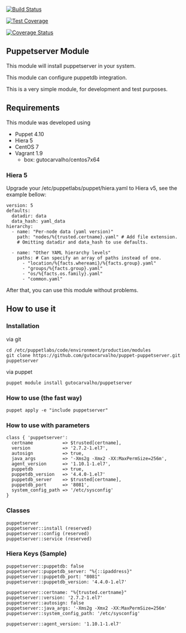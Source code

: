 [![Build Status](https://travis-ci.org/gutocarvalho/puppet-puppetserver.svg?branch=master)](https://travis-ci.org/gutocarvalho/puppet-puppetserver)

[![Test Coverage](https://codeclimate.com/github/gutocarvalho/puppet-puppetserver/badges/coverage.svg)](https://codeclimate.com/github/codeclimate/codeclimate/coverage)

[![Coverage Status](https://coveralls.io/repos/github/gutocarvalho/puppet-puppetserver/badge.svg?branch=master)](https://coveralls.io/github/gutocarvalho/puppet-puppetserver?branch=master)

## Puppetserver Module

This module will install puppetserver in your system.

This module can configure puppetdb integration.

This is a very simple module, for development and test purposes.

## Requirements

This module was developed using

- Puppet 4.10
- Hiera 5
- CentOS 7
- Vagrant 1.9
  - box: gutocarvalho/centos7x64

### Hiera 5

Upgrade your /etc/puppetlabs/puppet/hiera.yaml to Hiera v5, see the example bellow:

```
version: 5
defaults:
  datadir: data
  data_hash: yaml_data
hierarchy:
  - name: "Per-node data (yaml version)"
    path: "nodes/%{trusted.certname}.yaml" # Add file extension.
    # Omitting datadir and data_hash to use defaults.

  - name: "Other YAML hierarchy levels"
    paths: # Can specify an array of paths instead of one.
      - "location/%{facts.whereami}/%{facts.group}.yaml"
      - "groups/%{facts.group}.yaml"
      - "os/%{facts.os.family}.yaml"
      - "common.yaml"
```

After that, you can use this module without problems.

## How to use it

### Installation

via git

    cd /etc/puppetlabs/code/environment/production/modules
    git clone https://github.com/gutocarvalho/puppet-puppetserver.git puppetserver

via puppet

    puppet module install gutocarvalho/puppetserver

### How to use (the fast way)

    puppet apply -e "include puppetserver"

### How to use with parameters

```
class { 'puppetserver':
  certname           => $trusted[certname],
  version            => '2.7.2-1.el7',
  autosign           => true,
  java_args          => '-Xms2g -Xmx2 -XX:MaxPermSize=256m',
  agent_version      => '1.10.1-1.el7',
  puppetdb           => true,
  puppetdb_version   => '4.4.0-1.el7'
  puppetdb_server    => $trusted[certname],
  puppetdb_port      => '8081',
  system_config_path => '/etc/sysconfig'
}
```
### Classes

```
puppetserver
puppetserver::install (reserved)
puppetserver::config (reserved)
puppetserver::service (reserved)
```

### Hiera Keys (Sample)

```
puppetserver::puppetdb: false
puppetserver::puppetdb_server: "%{::ipaddress}"
puppetserver::puppetdb_port: "8081"
puppetserver::puppetdb_version: '4.4.0-1.el7'

puppetserver::certname: "%{trusted.certname}"
puppetserver::version: '2.7.2-1.el7'
puppetserver::autosign: false
puppetserver::java_args: '-Xms2g -Xmx2 -XX:MaxPermSize=256m'
puppetserver::system_config_path: '/etc/sysconfig'

puppetserver::agent_version: '1.10.1-1.el7'
```
